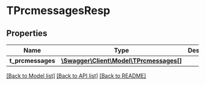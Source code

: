 # TPrcmessagesResp

## Properties
Name | Type | Description | Notes
------------ | ------------- | ------------- | -------------
**t_prcmessages** | [**\Swagger\Client\Model\TPrcmessages[]**](TPrcmessages.md) |  | [optional] 

[[Back to Model list]](../README.md#documentation-for-models) [[Back to API list]](../README.md#documentation-for-api-endpoints) [[Back to README]](../README.md)


